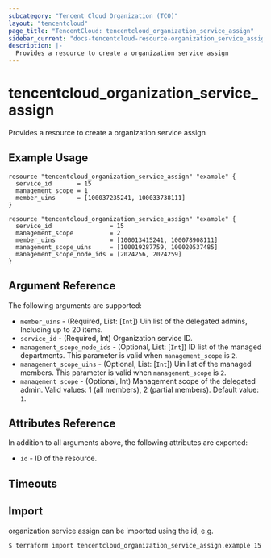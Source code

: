 ```yaml
---
subcategory: "Tencent Cloud Organization (TCO)"
layout: "tencentcloud"
page_title: "TencentCloud: tencentcloud_organization_service_assign"
sidebar_current: "docs-tencentcloud-resource-organization_service_assign"
description: |-
  Provides a resource to create a organization service assign
---
```


# tencentcloud_organization_service_assign

Provides a resource to create a organization service assign

## Example Usage

```hcl
resource "tencentcloud_organization_service_assign" "example" {
  service_id       = 15
  management_scope = 1
  member_uins      = [100037235241, 100033738111]
}
```



```hcl
resource "tencentcloud_organization_service_assign" "example" {
  service_id                = 15
  management_scope          = 2
  member_uins               = [100013415241, 100078908111]
  management_scope_uins     = [100019287759, 100020537485]
  management_scope_node_ids = [2024256, 2024259]
}
```

## Argument Reference

The following arguments are supported:

* `member_uins` - (Required, List: [`Int`]) Uin list of the delegated admins, Including up to 20 items.
* `service_id` - (Required, Int) Organization service ID.
* `management_scope_node_ids` - (Optional, List: [`Int`]) ID list of the managed departments. This parameter is valid when `management_scope` is `2`.
* `management_scope_uins` - (Optional, List: [`Int`]) Uin list of the managed members. This parameter is valid when `management_scope` is `2`.
* `management_scope` - (Optional, Int) Management scope of the delegated admin. Valid values: 1 (all members), 2 (partial members). Default value: `1`.

## Attributes Reference

In addition to all arguments above, the following attributes are exported:

* `id` - ID of the resource.



## Timeouts

<no value>


## Import

organization service assign can be imported using the id, e.g.
```
$ terraform import tencentcloud_organization_service_assign.example 15
```

